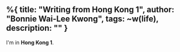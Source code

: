 %{
  title: "Writing from Hong Kong 1",
  author: "Bonnie Wai-Lee Kwong",
  tags: ~w(life),
  description: ""
}
---
I'm in **Hong Kong 1**.